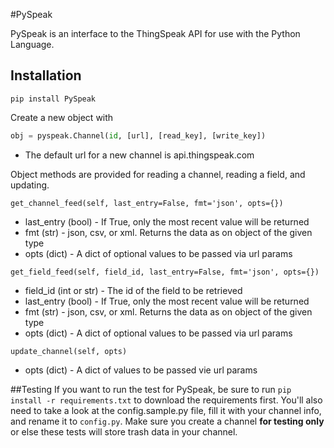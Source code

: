 #PySpeak

PySpeak is an interface to the ThingSpeak API for use with the Python Language.

## Installation

    pip install PySpeak

Create a new object with
```python
obj = pyspeak.Channel(id, [url], [read_key], [write_key])
```
* The default url for a new channel is api.thingspeak.com

Object methods are provided for reading a channel, reading a field, and updating.

`get_channel_feed(self, last_entry=False, fmt='json', opts={})`
* last_entry (bool) - If True, only the most recent value will be returned
* fmt (str) - json, csv, or xml. Returns the data as on object of the given type
* opts (dict) - A dict of optional values to be passed via url params

`get_field_feed(self, field_id, last_entry=False, fmt='json', opts={})`
* field_id (int or str) - The id of the field to be retrieved
* last_entry (bool) - If True, only the most recent value will be returned
* fmt (str) - json, csv, or xml. Returns the data as on object of the given type
* opts (dict) - A dict of optional values to be passed via url params

`update_channel(self, opts)`
* opts (dict) - A dict of values to be passed vie url params

##Testing
If you want to run the test for PySpeak, be sure to run `pip install -r requirements.txt` to download the requirements first. You'll also need to take a look at the config.sample.py file, fill it with your channel info, and rename it to `config.py`. Make sure you create a channel __for testing only__ or else these tests will store trash data in your channel.
